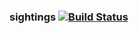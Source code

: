 ### sightings   [![Build Status](https://travis-ci.org/AtlasOfLivingAustralia/sightings.svg?branch=master)](https://travis-ci.org/AtlasOfLivingAustralia/sightings)
